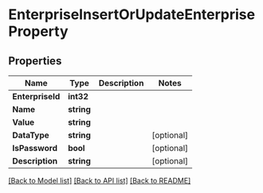 # EnterpriseInsertOrUpdateEnterpriseProperty

## Properties

Name | Type | Description | Notes
------------ | ------------- | ------------- | -------------
**EnterpriseId** | **int32** |  | 
**Name** | **string** |  | 
**Value** | **string** |  | 
**DataType** | **string** |  | [optional] 
**IsPassword** | **bool** |  | [optional] 
**Description** | **string** |  | [optional] 

[[Back to Model list]](../README.md#documentation-for-models) [[Back to API list]](../README.md#documentation-for-api-endpoints) [[Back to README]](../README.md)



